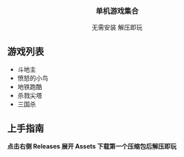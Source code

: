 

  <h3 align="center">单机游戏集合</h3>
  <p align="center">无需安装 解压即玩</p>

## 游戏列表

- 斗地主
- 愤怒的小鸟
- 地铁跑酷
- 杀戮尖塔
- 三国杀


## 上手指南
**点击右侧 Releases 展开 Assets  下载第一个压缩包后解压即玩**




